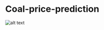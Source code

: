 # Coal-price-prediction


![alt text](https://github.com/progamandoconro/carbon-prediction/blob/master/carbon.png "Test")



